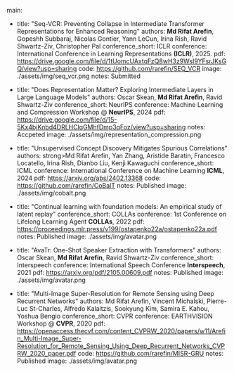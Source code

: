 main:

  - title: "Seq-VCR: Preventing Collapse in Intermediate Transformer Representations for Enhanced Reasoning"
    authors: <strong>Md Rifat Arefin</strong>, Gopeshh Subbaraj, Nicolas Gontier, Yann LeCun, Irina Rish, Ravid Shwartz-Ziv, Christopher Pal
    conference_short: ICLR
    conference: International Conference in Learning Representations <strong>(ICLR)</strong>, 2025.
    pdf: https://drive.google.com/file/d/1tUomcUAxtqFzQ8wH3z9WsI9YFsrJKsGQ/view?usp=sharing
    code: https://github.com/rarefin/SEQ_VCR
    image: ./assets/img/seq_vcr.png
    notes: Submitted

  - title: "Does Representation Matter? Exploring Intermediate Layers in Large Language Models"
    authors: Oscar Skean, <strong>Md Rifat Arefin</strong>, Ravid Shwartz-Ziv
    conference_short: NeurIPS
    conference: Machine Learning and Compression Workshop @ <strong>NeurIPS</strong>, 2024
    pdf: https://drive.google.com/file/d/15-5Kx4bjKnbd4DRLHClqGMhfDmp3qFoz/view?usp=sharing
    notes: Accpeted
    image: ./assets/img/representation_compression.png

  - title: "Unsupervised Concept Discovery Mitigates Spurious Correlations"
    authors: strong>Md Rifat Arefin</strong>, Yan Zhang, Aristide Baratin, Francesco Locatello, Irina Rish, Dianbo Liu, Kenji Kawaguchi
    conference_short: ICML
    conference: International Conference on Machine Learning <strong>ICML</strong>, 2024
    pdf: https://arxiv.org/abs/2402.13368
    code: https://github.com/rarefin/CoBalT
    notes: Published
    image: ./assets/img/cobalt.png

  - title: "Continual learning with foundation models: An empirical study of latent replay"
    conference_short: COLLAs
    conference: 1st Conference on Lifelong Learning Agent <strong>COLLAs</strong>, 2022
    pdf: https://proceedings.mlr.press/v199/ostapenko22a/ostapenko22a.pdf
    notes: Published
    image: ./assets/img/avatar.png

  - title: "AvaTr: One-Shot Speaker Extraction with Transformers"
    authors: Oscar Skean, <strong>Md Rifat Arefin</strong>, Ravid Shwartz-Ziv
    conference_short: Interspeech
    conference: International Speech Conference <strong>Interspeech</strong>, 2021
    pdf: https://arxiv.org/pdf/2105.00609.pdf
    notes: Published
    image: ./assets/img/avatar.png

  - title: "Multi-Image Super-Resolution for Remote Sensing using Deep Recurrent Networks"
    authors: Md Rifat Arefin, Vincent Michalski, Pierre-Luc St-Charles, Alfredo Kalaitzis, Sookyung Kim, Samira E. Kahou, Yoshua Bengio
    conference_short: CVPR
    conference: EARTHVISION Workshop @ <strong>CVPR</strong>, 2020
    pdf: https://openaccess.thecvf.com/content_CVPRW_2020/papers/w11/Arefin_Multi-Image_Super-Resolution_for_Remote_Sensing_Using_Deep_Recurrent_Networks_CVPRW_2020_paper.pdf
    code: https://github.com/rarefin/MISR-GRU
    notes: Published
    image: ./assets/img/avatar.png

  